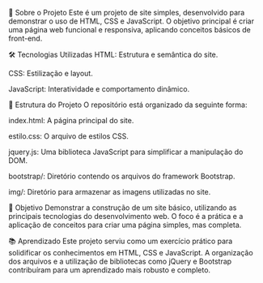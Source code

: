 
📌 Sobre o Projeto
Este é um projeto de site simples, desenvolvido para demonstrar o uso de HTML, CSS e JavaScript. O objetivo principal é criar uma página web funcional e responsiva, aplicando conceitos básicos de front-end.

🛠 Tecnologias Utilizadas
HTML: Estrutura e semântica do site.

CSS: Estilização e layout.

JavaScript: Interatividade e comportamento dinâmico.

📁 Estrutura do Projeto
O repositório está organizado da seguinte forma:

index.html: A página principal do site.

estilo.css: O arquivo de estilos CSS.

jquery.js: Uma biblioteca JavaScript para simplificar a manipulação do DOM.

bootstrap/: Diretório contendo os arquivos do framework Bootstrap.

img/: Diretório para armazenar as imagens utilizadas no site.

🎯 Objetivo
Demonstrar a construção de um site básico, utilizando as principais tecnologias do desenvolvimento web. O foco é a prática e a aplicação de conceitos para criar uma página simples, mas completa.

📚 Aprendizado
Este projeto serviu como um exercício prático para solidificar os conhecimentos em HTML, CSS e JavaScript. A organização dos arquivos e a utilização de bibliotecas como jQuery e Bootstrap contribuíram para um aprendizado mais robusto e completo.
